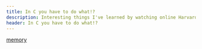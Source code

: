 ```yaml
---
title: In C you have to do what!?
description: Interesting things I've learned by watching online Harvard's CS50 class.
header: In C you have to do what!?
---
```


[memory](https://www.youtube.com/watch?v=cC9I3XxkZXw&t=4212s)